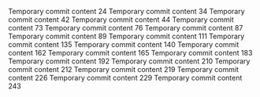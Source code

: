 Temporary commit content 24
Temporary commit content 34
Temporary commit content 42
Temporary commit content 44
Temporary commit content 73
Temporary commit content 76
Temporary commit content 87
Temporary commit content 89
Temporary commit content 111
Temporary commit content 135
Temporary commit content 140
Temporary commit content 162
Temporary commit content 165
Temporary commit content 183
Temporary commit content 192
Temporary commit content 210
Temporary commit content 212
Temporary commit content 219
Temporary commit content 226
Temporary commit content 229
Temporary commit content 243
